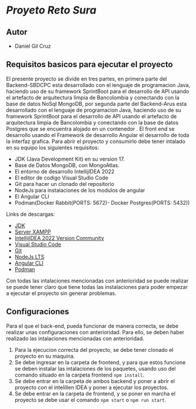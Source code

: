 # _Proyeto Reto Sura_

## Autor

- Daniel Gil Cruz

## Requisitos basicos para ejecutar el proyecto

El presente proyecto se divide en tres partes, en primera parte del Backend-SBDCPC esta desarrollado con el lenguaje de programacion Java, haciendo uso de su framework SprintBoot para el desarrollo de API usando el artefacto de arquitectura limpia de Bancolombia y conectando con la base de datos NoSql MongoDB, por segunda parte del Backend-Arus esta desarrollado con el lenguaje de programacion Java, haciendo uso de su framework SprintBoot para el desarrollo de API usando el artefacto de arquitectura limpia de Bancolombia y conectando con la base de datos Postgres que se encuentra alojado en un contenedor . El front end se desarrollo usando el Framework de desarrollo Angular el desarrollo de toda la interfaz grafica. Para abrir el proyecto y consumirlo debe tener intalado en su equipo los siguientes requisitos:

- JDK (Java Development Kit) en su version 17.
- Base de Datos MongoDB, con MongoAtlas.
- El entorno de desarrollo IntellijIDEA 2022
- El editor de codigo Visual Studio Code
- Git para hacer un clonado del repositorio
- NodeJs para instalaciones de los modulos de angular
- El Angular CLI
- Podman(Docker Rabbit(PORTS: 5672)- Docker Postgres(PORTS: 5432))

Links de descargas:

- [ JDK ](https://docs.microsoft.com/en-us/java/openjdk/download)
- [ Server XAMPP ](https://www.apachefriends.org/es/index.html)
- [ IntellijIDEA 2022 Version Community ](https://www.jetbrains.com/es-es/idea/download/#section=windows)
- [ Visual Studio Code ](https://code.visualstudio.com/)
- [ Git ](https://git-scm.com/downloads)
- [ NodeJs LTS ](https://nodejs.org/es/download/)
- [ Angular CLI](https://angular.io/cli)
- [ Podman](https://github.com/containers/podman/releases)

Con todas las intalaciones mencionadas con anterioridad se puede realizar se puede tener claro que tiene todas las instalaciones para poder empezar a ejecutar el proyecto sin generar problemas.

## Configuraciones

Para el que el back-end, pueda funcionar de manera correcta, se debe realizar unas configuraciones con anterioridad. Para ello, se deben haber realizado las intalaciones mencionadas con anterioridad.

1. Para la ejecucion correcta del proyecto, se debe tener clonado el proyecto en su maquina.
2. Se debe ingresar en la carpeta de frontend, y para que estos funcione se deben instalar las intalaciones de los paquetes, usando uso del comando situado en la carpeta frontend
   `npm install`.
3. Se debe entrar en la carpeta de ambos backend y poner a abrir el proyecto con el intelillen IDEA y poner a ejecutar los proyectos.
4. Se debe entrar en la carpeta de frontend, y se poner en marcha el proyecto se debe usar el comando `npm start` o `npm run start`.
